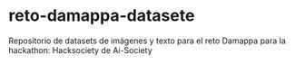 # reto-damappa-datasete
Repositorio de datasets de imágenes y texto para el reto Damappa para la hackathon: Hacksociety de Ai-Society
